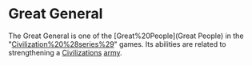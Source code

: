 # Great General

The Great General is one of the [Great%20People](Great People) in the "[Civilization%20%28series%29](Civilization)" games. Its abilities are related to strengthening a [Civilizations](civilization's) [army](army).